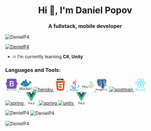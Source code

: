 <h1 align="center">Hi 👋,  I'm Daniel Popov</h1>
<h3 align="center">A fullstack, mobile developer</h3>

<p align="left"> <img src="https://komarev.com/ghpvc/?username=DenielP4&label=Profile%20views&color=0e75b6&style=flat" alt="DenielP4" /> </p>

<p align="left"> <a href="https://github.com/ryo-ma/github-profile-trophy"><img src="https://github-profile-trophy.vercel.app/?username=DenielP4" alt="DenielP4" /></a> </p>

- 🔥 I’m currently learning **C#, Unity**


<h3 align="left">Languages and Tools:</h3>
<p align="left"> <a href="https://getbootstrap.com" target="_blank" rel="noreferrer"> <img src="https://raw.githubusercontent.com/devicons/devicon/master/icons/bootstrap/bootstrap-plain-wordmark.svg" alt="bootstrap" width="40" height="40"/> </a> <a href="https://www.docker.com/" target="_blank" rel="noreferrer"> <img src="https://raw.githubusercontent.com/devicons/devicon/master/icons/docker/docker-original-wordmark.svg" alt="docker" width="40" height="40"/> </a> <a href="https://heroku.com" target="_blank" rel="noreferrer"> <img src="https://www.vectorlogo.zone/logos/heroku/heroku-icon.svg" alt="heroku" width="40" height="40"/> </a> <a href="https://www.w3.org/html/" target="_blank" rel="noreferrer"> <img src="https://raw.githubusercontent.com/devicons/devicon/master/icons/html5/html5-original-wordmark.svg" alt="html5" width="40" height="40"/> </a> <a href="https://www.java.com" target="_blank" rel="noreferrer"> <img src="https://raw.githubusercontent.com/devicons/devicon/master/icons/java/java-original.svg" alt="java" width="40" height="40"/> </a> <a href="https://www.mysql.com/" target="_blank" rel="noreferrer"> <img src="https://raw.githubusercontent.com/devicons/devicon/master/icons/mysql/mysql-original-wordmark.svg" alt="mysql" width="40" height="40"/> </a> <a href="https://www.postgresql.org" target="_blank" rel="noreferrer"> <img src="https://raw.githubusercontent.com/devicons/devicon/master/icons/postgresql/postgresql-original-wordmark.svg" alt="postgresql" width="40" height="40"/> </a> <a href="https://postman.com" target="_blank" rel="noreferrer"> <img src="https://www.vectorlogo.zone/logos/getpostman/getpostman-icon.svg" alt="postman" width="40" height="40"/> </a> <a href="https://reactjs.org/" target="_blank" rel="noreferrer"> <img src="https://raw.githubusercontent.com/devicons/devicon/master/icons/react/react-original-wordmark.svg" alt="react" width="40" height="40"/> </a> <a href="https://spring.io/" target="_blank" rel="noreferrer"> <img src="https://www.vectorlogo.zone/logos/springio/springio-icon.svg" alt="spring" width="40" height="40"/> </a> <a href="https://vuejs.org/" target="_blank" rel="noreferrer"> <img src="https://raw.githubusercontent.com/devicons/devicon/master/icons/vuejs/vuejs-original-wordmark.svg" alt="vuejs" width="40" height="40"/> </a> <a href="https://spring.io/" target="_blank" rel="noreferrer"> <img src="https://www.vectorlogo.zone/logos/springio/springio-icon.svg" alt="spring" width="40" height="40"/> </a> <a href="https://unity.com/ru" target="_blank" rel="noreferrer"> <img src="https://img.icons8.com/ios-filled/344/unity.png" alt="unity" width="40" height="40"/> </a> <a href="https://docs.microsoft.com/ru-ru/dotnet/csharp/" target="_blank" rel="noreferrer"> <img src="https://raw.githubusercontent.com/devicons/devicon/master/icons/vuejs/vuejs-original-wordmark.svg" alt="c#" width="40" height="40"/> </a></p>

<p><img align="left" src="https://github-readme-stats.vercel.app/api/top-langs?username=DenielP4&langs_count=7&layout=compact" alt="DenielP4" /></p>

<p>&nbsp;<img align="center" src="https://github-readme-stats.vercel.app/api?username=DenielP4&show_icons=true&locale=en" alt="DenielP4" /></p>

<p><img align="center" src="https://github-readme-streak-stats.herokuapp.com/?user=DenielP4&" alt="DenielP4" /></p>

